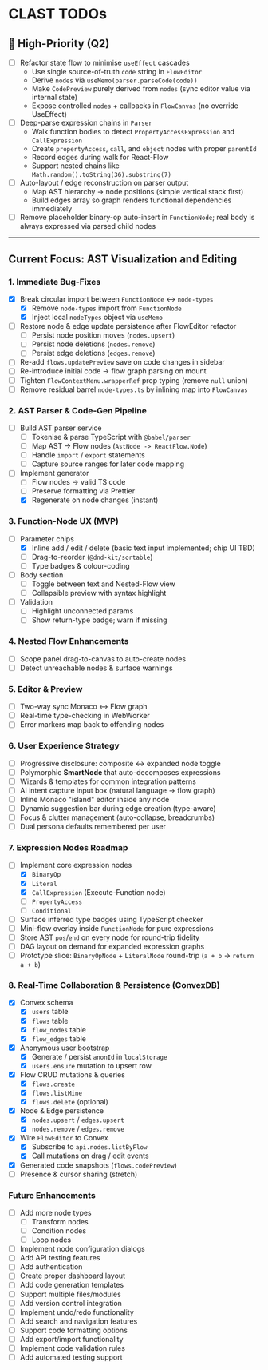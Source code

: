 # CLAST TODOs

## 🚨 High-Priority (Q2)

- [ ] Refactor state flow to minimise `useEffect` cascades
  - Use single source-of-truth `code` string in `FlowEditor`
  - Derive `nodes` via `useMemo(parser.parseCode(code))`
  - Make `CodePreview` purely derived from `nodes` (sync editor value via internal state)
  - Expose controlled `nodes` + callbacks in `FlowCanvas` (no override UseEffect)
- [ ] Deep-parse expression chains in `Parser`
  - Walk function bodies to detect `PropertyAccessExpression` and `CallExpression`
  - Create `propertyAccess`, `call`, and `object` nodes with proper `parentId`
  - Record edges during walk for React-Flow
  - Support nested chains like `Math.random().toString(36).substring(7)`
- [ ] Auto-layout / edge reconstruction on parser output
  - Map AST hierarchy → node positions (simple vertical stack first)
  - Build edges array so graph renders functional dependencies immediately
- [ ] Remove placeholder binary-op auto-insert in `FunctionNode`; real body is always expressed via parsed child nodes

---

## Current Focus: AST Visualization and Editing

### 1. Immediate Bug-Fixes

- [x] Break circular import between `FunctionNode` ↔ `node-types`
  - [x] Remove `node-types` import from `FunctionNode`
  - [x] Inject local `nodeTypes` object via `useMemo`
- [ ] Restore node & edge update persistence after FlowEditor refactor
  - [ ] Persist node position moves (`nodes.upsert`)
  - [ ] Persist node deletions (`nodes.remove`)
  - [ ] Persist edge deletions (`edges.remove`)
- [ ] Re-add `flows.updatePreview` save on code changes in sidebar
- [ ] Re-introduce initial code → flow graph parsing on mount
- [ ] Tighten `FlowContextMenu.wrapperRef` prop typing (remove `null` union)
- [ ] Remove residual barrel `node-types.ts` by inlining map into `FlowCanvas`

### 2. AST Parser & Code-Gen Pipeline

- [ ] Build AST parser service
  - [ ] Tokenise & parse TypeScript with `@babel/parser`
  - [ ] Map AST → Flow nodes (`AstNode -> ReactFlow.Node`)
  - [ ] Handle `import` / `export` statements
  - [ ] Capture source ranges for later code mapping
- [ ] Implement generator
  - [ ] Flow nodes → valid TS code
  - [ ] Preserve formatting via Prettier
  - [x] Regenerate on node changes (instant)

### 3. Function-Node UX (MVP)

- [ ] Parameter chips
  - [x] Inline add / edit / delete (basic text input implemented; chip UI TBD)
  - [ ] Drag-to-reorder (`@dnd-kit/sortable`)
  - [ ] Type badges & colour-coding
- [ ] Body section
  - [ ] Toggle between text and Nested-Flow view
  - [ ] Collapsible preview with syntax highlight
- [ ] Validation
  - [ ] Highlight unconnected params
  - [ ] Show return-type badge; warn if missing

### 4. Nested Flow Enhancements

- [ ] Scope panel drag-to-canvas to auto-create nodes
- [ ] Detect unreachable nodes & surface warnings

### 5. Editor & Preview

- [ ] Two-way sync Monaco ↔ Flow graph
- [ ] Real-time type-checking in WebWorker
- [ ] Error markers map back to offending nodes

### 6. User Experience Strategy

- [ ] Progressive disclosure: composite ↔ expanded node toggle
- [ ] Polymorphic **SmartNode** that auto-decomposes expressions
- [ ] Wizards & templates for common integration patterns
- [ ] AI intent capture input box (natural language → flow graph)
- [ ] Inline Monaco "island" editor inside any node
- [ ] Dynamic suggestion bar during edge creation (type-aware)
- [ ] Focus & clutter management (auto-collapse, breadcrumbs)
- [ ] Dual persona defaults remembered per user

### 7. Expression Nodes Roadmap

- [ ] Implement core expression nodes
  - [x] `BinaryOp`
  - [x] `Literal`
  - [x] `CallExpression` (Execute-Function node)
  - [ ] `PropertyAccess`
  - [ ] `Conditional`
- [ ] Surface inferred type badges using TypeScript checker
- [ ] Mini-flow overlay inside `FunctionNode` for pure expressions
- [ ] Store AST `pos`/`end` on every node for round-trip fidelity
- [ ] DAG layout on demand for expanded expression graphs
- [ ] Prototype slice: `BinaryOpNode` + `LiteralNode` round-trip (`a + b` → `return a + b`)

### 8. Real-Time Collaboration & Persistence (ConvexDB)

- [x] Convex schema
  - [x] `users` table
  - [x] `flows` table
  - [x] `flow_nodes` table
  - [x] `flow_edges` table
- [x] Anonymous user bootstrap
  - [x] Generate / persist `anonId` in `localStorage`
  - [x] `users.ensure` mutation to upsert row
- [x] Flow CRUD mutations & queries
  - [x] `flows.create`
  - [x] `flows.listMine`
  - [x] `flows.delete` (optional)
- [x] Node & Edge persistence
  - [x] `nodes.upsert` / `edges.upsert`
  - [x] `nodes.remove` / `edges.remove`
- [x] Wire `FlowEditor` to Convex
  - [x] Subscribe to `api.nodes.listByFlow`
  - [x] Call mutations on drag / edit events
- [x] Generated code snapshots (`flows.codePreview`)
- [ ] Presence & cursor sharing (stretch)

### Future Enhancements
- [ ] Add more node types
  - [ ] Transform nodes
  - [ ] Condition nodes
  - [ ] Loop nodes
- [ ] Implement node configuration dialogs
- [ ] Add API testing features
- [ ] Add authentication
- [ ] Create proper dashboard layout
- [ ] Add code generation templates
- [ ] Support multiple files/modules
- [ ] Add version control integration
- [ ] Implement undo/redo functionality
- [ ] Add search and navigation features
- [ ] Support code formatting options
- [ ] Add export/import functionality
- [ ] Implement code validation rules
- [ ] Add automated testing support 